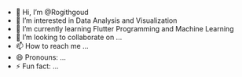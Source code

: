 - 👋 Hi, I’m @Rogithgoud
- 👀 I’m interested in Data Analysis and Visualization 
- 🌱 I’m currently learning Flutter Programming and Machine Learning
- 💞️ I’m looking to collaborate on ...
- 📫 How to reach me ...
- 😄 Pronouns: ...
- ⚡ Fun fact: ...

<!---
Rogithgoud/Rogithgoud is a ✨ special ✨ repository because its `README.md` (this file) appears on your GitHub profile.
You can click the Preview link to take a look at your changes.
--->
